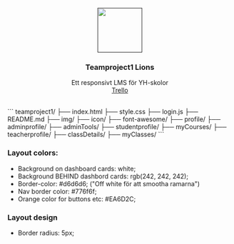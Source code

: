 <p align="center">
  <a href="">
    <img src="https://lh3.googleusercontent.com/oFlHrHIHr3IT0KgbFVmNjCsI7PDzdm6YQj9WhXpaPiM7elyTXpHlNDLklr5RElpG3gM=h310" alt="" width=100 height=100>
  </a>

  <h3 align="center">Teamproject1 Lions</h3>

  <p align="center">
    Ett responsivt LMS för YH-skolor <br>
  <a href="https://trello.com/b/nOapM9nK/projektarbete">Trello</a>


  </p>
</p>

<br>
```
  teamproject1/					
	├── index.html				
	├── style.css				
	├── login.js				
	├── README.md				
	├── img/			
	    ├── icon/		
         ├── font-awesome/			
         ├── profile/			
	     ├── adminprofile/		
		├── adminTools/	
	    ├── studentprofile/
		├── myCourses/
	    ├── teacherprofile/		
		├── classDetails/
		├── myClasses/
```

### Layout colors:
* Background on dashboard cards: white;
* Background BEHIND dashbord cards: rgb(242, 242, 242);
* Border-color: #d6d6d6; ("Off white för att smootha ramarna")
* Nav border color: #776f6f;
* Orange color for buttons etc: #EA6D2C;

### Layout design
* Border radius: 5px;
